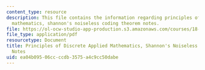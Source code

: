 ```yaml
---
content_type: resource
description: This file contains the information regarding principles of discrete applied
  mathematics, shannon's noiseless coding theorem notes.
file: https://ol-ocw-studio-app-production.s3.amazonaws.com/courses/18-310-principles-of-discrete-applied-mathematics-fall-2013/ea04b09506ccccdb3575a4c9cc50dabe_MIT18_310F13_Ch18.pdf
file_type: application/pdf
resourcetype: Document
title: Principles of Discrete Applied Mathematics, Shannon's Noiseless Coding Theorem
  Notes
uid: ea04b095-06cc-ccdb-3575-a4c9cc50dabe
---
```

